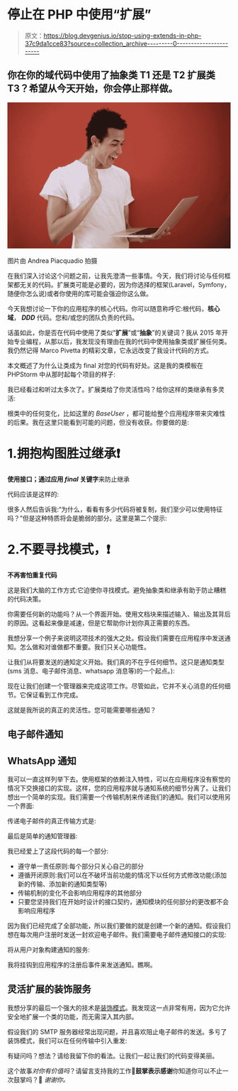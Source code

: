 # 停止在 PHP 中使用“扩展”

> 原文：<https://blog.devgenius.io/stop-using-extends-in-php-37c9da1cce83?source=collection_archive---------0----------------------->

## 你在你的域代码中使用了抽象类 T1 还是 T2 扩展类 T3？希望从今天开始，你**会停止**那样做。

![](img/8011beba0f15386a87f2c8582c9ac82e.png)

图片由 Andrea Piacquadio 拍摄

在我们深入讨论这个问题之前，让我先澄清一些事情。今天，我们将讨论与任何框架都无关的代码。扩展类可能是必要的，因为你选择的框架(Laravel，Symfony，随便你怎么说)或者你使用的库可能会强迫你这么做。

今天我想讨论一下你的应用程序的核心代码。你可以随意称呼它:根代码，**核心域**， ***DDD*** 代码。您和/或您的团队负责的代码。

话虽如此，你是否在代码中使用了类似“**扩展**”或“**抽象**”的关键词？我从 2015 年开始专业编程，从那以后，我发现没有理由在我的代码中使用抽象类或扩展任何类。我仍然记得 Marco Pivetta 的精彩文章，它永远改变了我设计代码的方式。

本文概述了为什么让类成为 final 对您的代码有好处。这是我的类模板在 PHPStorm 中从那时起每个项目的样子:

我已经看过和听过太多次了。扩展类给了你灵活性吗？给你这样的类继承有多灵活:

根类中的任何变化，比如这里的 *BaseUser* ，都可能给整个应用程序带来灾难性的后果。我在这里只能看到可能的问题，但没有收获。你要做的是:

# 1.拥抱构图胜过继承❗

**使用接口；通过应用 *final* 关键字**来防止继承

代码应该是这样的:

很多人然后告诉我:“为什么，看看有多少代码将被复制，我们至少可以使用特征吗？”但是这种特质将会是脆弱的部分。这里是第二个提示:

# 2.不要寻找模式，❗

**不再害怕重复代码**

这是我们大脑的工作方式:它迫使你寻找模式。避免抽象类和继承有助于防止糟糕的代码决策。

你需要任何新的功能吗？从一个界面开始。使用文档块来描述输入、输出及其背后的原因。这看起来像是减速，但是它帮助你计划你真正需要的东西。

我想分享一个例子来说明这项技术的强大之处。假设我们需要在应用程序中发送通知。怎么做和对谁做都不重要。我们只关心功能性。

让我们从将要发送的通知定义开始。我们真的不在乎任何细节。这只是通知类型(sms 消息、电子邮件消息、whatsapp 消息等)的一个起点。):

现在让我们创建一个管理器来完成这项工作。尽管如此，它并不关心消息的任何细节。它保证看到工作完成。

这就是我所说的真正的灵活性。您可能需要哪些通知？

## 电子邮件通知

## WhatsApp 通知

我可以一直这样列举下去。使用框架的依赖注入特性，可以在应用程序没有察觉的情况下交换接口的实现。这样，您的应用程序就与通知系统的细节分离了。让我们想出一个简单的实现。我们需要一个传输机制来传递我们的通知。我们可以使用另一个界面:

传递电子邮件的真正传输方式是:

最后是简单的通知管理器:

我已经爱上了这段代码的每一个部分:

*   遵守单一责任原则:每个部分只关心自己的部分
*   遵循开闭原则:我们可以在不破坏当前功能的情况下以任何方式修改功能(添加新的传输、添加新的通知类型等)
*   传输机制的变化不会影响应用程序的其他部分
*   只要您坚持我们在开始时设计的接口契约，通知模块的任何部分的更改都不会影响应用程序

因为我们已经完成了全部功能，所以我们要做的就是创建一个新的通知。假设我们想在每次用户注册时发送一封欢迎电子邮件。我们需要电子邮件通知接口的实现:

将从用户对象构建通知的服务:

我将挂钩到应用程序的注册后事件来发送通知。瞧啊。

## 灵活扩展的装饰服务

我想分享的最后一个强大的技术是[装饰模式](https://en.wikipedia.org/wiki/Decorator_pattern)。我发现这一点非常有用，因为它允许安全地扩展一个类的功能，而无需深入其内部。

假设我们的 SMTP 服务器经常出现问题，并且喜欢阻止电子邮件的发送。多亏了装饰模式，我们可以在任何传输中引入重发:

有疑问吗？想法？请给我留下你的看法。让我们一起让我们的代码变得美丽。

这个故事*对你有价值吗*？请留言支持我的工作👏**鼓掌表示感谢**你知道你可以不止一次鼓掌吗？🥰 *谢谢你。*